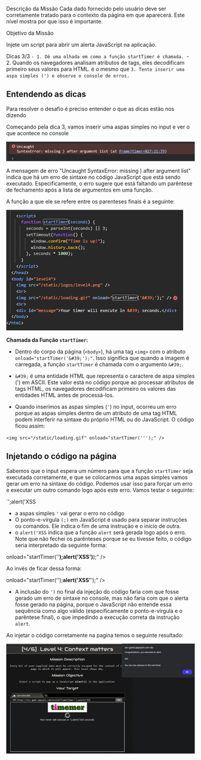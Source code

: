 Descrição da Missão 
Cada dado fornecido pelo usuário deve ser corretamente tratado para o contexto da página em que aparecerá. Este nível mostra por que isso é importante.

Objetivo da Missão 

Injete um script para abrir um alerta JavaScript na aplicação.

Dicas 3/3
``- 1. Dê uma olhada em como a função startTimer é chamada.
``- 2. Quando os navegadores analisam atributos de tags, eles decodificam primeiro seus valores para HTML. <foo bar='z'> é o mesmo que <foo bar='&#x7a;'>
``3. Tente inserir uma aspa simples (') e observe o console de erros.``


## Entendendo as dicas

Para resolver o desafio é preciso entender o que as dicas estão nos dizendo

Começando pela dica 3, vamos inserir uma aspas simples no input e ver o que acontece no console

![Resultado do teste](attachments/desafio4-attachments/desafio4-img1.png)

A mensagem de erro "Uncaught SyntaxError: missing ) after argument list" indica que há um erro de sintaxe no código JavaScript que está sendo executado. Especificamente, o erro sugere que está faltando um parêntese de fechamento após a lista de argumentos em uma função.

A função a que ele se refere entre os parenteses finais é a seguinte:

![Resultado do teste](attachments/desafio4-attachments/desafio4-img2.png)

**Chamada da Função `startTimer`:**

- Dentro do corpo da página (`<body>`), há uma tag `<img>` com o atributo `onload="startTimer('&#39;');"`. Isso significa que quando a imagem é carregada, a função `startTimer` é chamada com o argumento `&#39;`.

- `&#39;` é uma entidade HTML que representa o caractere de aspa simples (') em ASCII. Este valor está no código porque ao processar atributos de tags HTML, os navegadores decodificam primeiro os valores das entidades HTML antes de processá-los.

- Quando inserimos as aspas simples (`'`) no input, ocorreu um erro porque as aspas simples dentro de um atributo de uma tag HTML podem interferir na sintaxe do próprio HTML ou do JavaScript. O código ficou assim:

`<img src="/static/loading.gif" onload="startTimer(''');" />`

## Injetando o código na página

Sabemos que o input espera um número para que a função `startTimer` seja executada corretamente, e que se colocarmos uma aspas simples vamos gerar um erro na sintaxe do código. Podemos usar isso para forçar um erro e executar um outro comando logo após este erro. Vamos testar o seguinte:

`';alert('XSS

- a aspas simples `'` vai gerar o erro no código
- O ponto-e-vírgula `(;)` em JavaScript é usado para separar instruções ou comandos. Ele indica o fim de uma instrução e o início de outra.
- o `alert('XSS` indica que a função `alert` será gerada logo após o erro. Note que não fechei os parênteses porque se eu tivesse feito, o código seria interpretado da seguinte forma:

onload="startTimer('&#39;**);alert(&#39;XSS&#39;)**);" />

Ao invés de ficar dessa forma:

onload="startTimer('&#39;);**alert(&#39;XSS&#39;**');" />

- A inclusão do `')` no final da injeção do código faria com que fosse gerado um erro de sintaxe no console, mas não faria com que o alerta fosse gerado na página, porque o JavaScript não entende essa sequência como algo válido (especificamente o ponto-e-vírgula e o parêntese final), o que  impedindo a execução correta da instrução `alert`.

Ao injetar o código corretamente na pagina temos o seguinte resultado:

![Resultado do teste](attachments/desafio4-attachments/desafio4-img3.png)